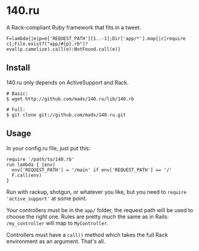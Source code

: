 140.ru
======
A Rack-compliant Ruby framework that fits in a tweet.

    F=lambda{|e|p=e['REQUEST_PATH'][1..-1];Dir['app/*'].map{|c|require c};File.exist?("app/#{p}.rb")?eval(p.camelize).call(e):NotFound.call(e)}

## Install

140.ru only depends on ActiveSupport and Rack.

    # Basic:
    $ wget http://github.com/madx/140.ru/lib/140.rb

    # Full:
    $ git clone git://github.com/madx/140.ru.git

## Usage

In your config.ru file, just put this:

    require '/path/to/140.rb'
    run lambda { |env|
      env['REQUEST_PATH'] = '/main' if env['REQUEST_PATH'] == '/'
      F.call(env)
    }

Run with rackup, shotgun, or whatever you like, but you need to `require
'active_support'` at some point.

Your controllers must be in the `app/` folder, the request path will be used to
choose the right one. Rules are pretty much the same as in Rails:
`/my_controller` will map to `MyController`.

Controllers must have a `call()` method which takes the full Rack environment as
an argument. That's all.
